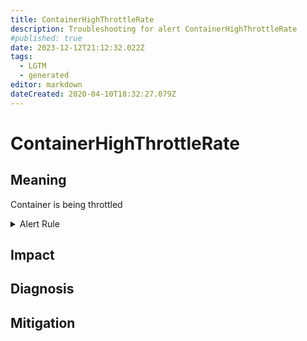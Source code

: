 ```yaml
---
title: ContainerHighThrottleRate
description: Troubleshooting for alert ContainerHighThrottleRate
#published: true
date: 2023-12-12T21:12:32.022Z
tags: 
  - LGTM
  - generated
editor: markdown
dateCreated: 2020-04-10T18:32:27.079Z
---
```


# ContainerHighThrottleRate

## Meaning
[//]: # "Short paragraph that explains what the alert means"
Container is being throttled

<details>
  <summary>Alert Rule</summary>

{{% rule "docker-containers/google-cadvisor.yml" "ContainerHighThrottleRate" %}}

<!-- Rule when generated

```yaml
alert: ContainerHighThrottleRate
expr: sum(increase(container_cpu_cfs_throttled_periods_total{container!=""}[5m])) by (container, pod, namespace) / sum(increase(container_cpu_cfs_periods_total[5m])) by (container, pod, namespace) > ( 25 / 100 )
for: 5m
labels:
    severity: warning
annotations:
    summary: Container high throttle rate (instance {{ $labels.instance }})
    description: |-
        Container is being throttled
          VALUE = {{ $value }}
          LABELS = {{ $labels }}
    runbook: https://github.com/srerun/prometheus-alerts/blob/main/content/runbooks/google-cadvisor/ContainerHighThrottleRate.md

```

-->

</details>


## Impact
[//]: # "What could / will happen if the alert is not addressed"



## Diagnosis
[//]: # "Steps to take to identify the cause of the problem"



## Mitigation
[//]: # "The steps necessary to resolve the alert"
